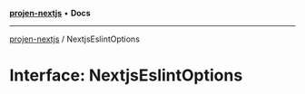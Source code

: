 [**projen-nextjs**](../README.md) • **Docs**

***

[projen-nextjs](../globals.md) / NextjsEslintOptions

# Interface: NextjsEslintOptions
